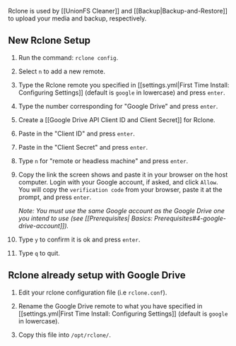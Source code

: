 Rclone is used by [[UnionFS Cleaner]] and [[Backup|Backup-and-Restore]] to upload your media and backup, respectively. 


## New Rclone Setup

1. Run the command: `rclone config`. 

1. Select `n` to add a new remote. 

1. Type the Rclone remote you specified in [[settings.yml|First Time Install: Configuring Settings]] (default is `google` in lowercase) and press `enter`.

1. Type the number corresponding for "Google Drive" and press `enter`. 

1. Create a [[Google Drive API Client ID and Client Secret]] for Rclone.

1. Paste in the "Client ID" and press `enter`.

1. Paste in the "Client Secret" and press `enter`.

1. Type `n` for "remote or headless machine" and press `enter`.

1. Copy the link the screen shows and paste it in your browser on the host computer. Login with your Google account, if asked, and click `Allow`. You will copy the `verification code` from your browser, paste it at the prompt, and press `enter`.     

   _Note: You must use the same Google account as the Google Drive one you intend to use (see [[Prerequisites| Basics: Prerequisites#4-google-drive-account]])._

1. Type `y` to confirm it is ok and press `enter`. 

1. Type `q` to quit.


## Rclone already setup with Google Drive

1. Edit your rclone configuration file (i.e `rclone.conf`). 

1. Rename the Google Drive remote to what you have specified in [[settings.yml|First Time Install: Configuring Settings]] (default is `google` in lowercase). 

1. Copy this file into `/opt/rclone/`.

